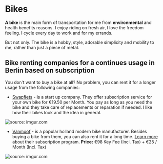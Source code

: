# Bikes

**A bike** is the main form of transportation for me from **environmental** and health benefits reasons.
I enjoy riding on fresh air, I love the freedom feeling. I cycle every day to work and for my errands.

But not only. The bike is a hobby, style, adorable simplicity and mobility to me, rather than just a piece of metal.

## Bike renting companies for a continues usage in Berlin based on subscription

You don't want to buy a bike at all? No problem, you can rent it for a longer usage from the following companies:

- [Swapfiets](https://swapfiets.de/en/) - is a start up company. They offer subscription service for your own bike for €19.50 per Month. You pay as long as you need the bike and they take care of replacements or reparation if needed. I like how their bikes look and the idea in general.

<img src="https://i.imgur.com/7G4JQIg.png" title="source: imgur.com" />

- [Vanmoof](https://www.vanmoof.com/de_de/) - is a popular holland modern bike manufacturer. Besides buying a bike from them, you can also rent it for a long time. [Learn more](https://www.vanmoof.com/en_de/subscription) about their subscription program. **Price:** €98 Key Fee (Incl. Tax) + €25 / Month (Incl. Tax)

<img src="https://i.imgur.com/xMpTZJf.png" title="source: imgur.com" />
